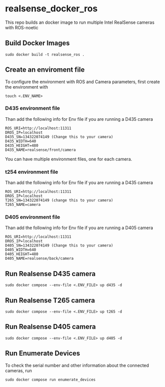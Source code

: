 # realsense_docker_ros
This repo builds an docker image to run multiple Intel RealSense cameras with ROS-noetic

## Build Docker Images
```
sudo docker build -t realsense_ros .
```

## Create an enviroment file
To configure the environment with ROS and Camera parameters, first create the environment with
```
touch <.ENV_NAME>
```

### D435 environment file
Than add the following info for Env file if you are running a D435 camera
```
ROS_URI=http://localhost:11311
DROS_IP=localhost
D435_SN=134322074149 (Change this to your camera)
D435_WIDTH=640
D435_HEIGHT=480
D435_NAME=realsense/front/camera
```
You can have multiple environment files, one for each camera.

### t254 environment file
Than add the following info for Env file if you are running a D435 camera
```
ROS_URI=http://localhost:11311
DROS_IP=localhost
T265_SN=134322074149 (change this to your camera)
T265_NAME=camera
```

### D405 environment file
Than add the following info for Env file if you are running a D405 camera
```
ROS_URI=http://localhost:11311
DROS_IP=localhost
D405_SN=134322074149 (Change this to your camera)
D405_WIDTH=640
D405_HEIGHT=480
D405_NAME=realsense/back/camera 
```

## Run Realsense D435 camera
```
sudo docker compose --env-file <.ENV_FILE> up d435 -d
```

## Run Realsense T265 camera
```
sudo docker compose --env-file <.ENV_FILE> up t265 -d
```
## Run Realsense D405 camera

```
sudo docker compose --env-file <.ENV_FILE> up d405 -d
```
## Run Enumerate Devices
To check the serial number and other information about the connected cameras, run
```
sudo docker compose run enumerate_devices
```
